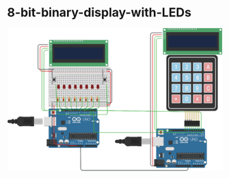 # 8-bit-binary-display-with-LEDs
![alt text](https://github.com/AlexanderVazov/TUES_EMCS_TERM_1/blob/main/docs/image.png?raw=true)
